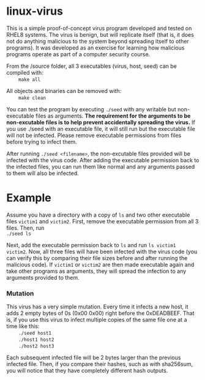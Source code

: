 # linux-virus

This is a simple proof-of-concept virus program developed and tested on RHEL8 systems. The virus is benign, but will replicate itself (that is, it does not do anything malicious to the system beyond spreading itself to other programs). It was developed as an exercise for learning how malicious programs operate as part of a computer security course.

From the /source folder, all 3 executables (virus, host, seed) can be compiled with: </br>
&nbsp;&nbsp;&nbsp;&nbsp;&nbsp;&nbsp;&nbsp;&nbsp;`make all`<br/>

All objects and binaries can be removed with: </br>
&nbsp;&nbsp;&nbsp;&nbsp;&nbsp;&nbsp;&nbsp;&nbsp;`make clean`

You can test the program by executing `./seed` with any writable but non-executable
files as arguments. <b>The requirement for the arguments to be non-excutable files is to help prevent accidentally spreading the virus.</b> If you use ./seed with an executable file, it will still run but the executable file will not be infected. Please remove executable permissions from files before trying
to infect them.

After running `./seed <filename>`, the non-excutable files provided will be infected with the virus code. After adding the executable permission back to the infected files, you can run them like normal and any arguments passed to them will also be infected.

# Example
Assume you have a directory with a copy of `ls` and two other executable files `victim1` and `victim2`. First, remove the executable permission from all 3 files. Then, run <br/>
`./seed ls` </br>

Next, add the executable permission back to `ls` and run `ls victim1 victim2`. Now, all three files will have been infected with the virus code (you can verify this by comparing their file sizes before and after running the malicious code). If `victim1` or `victim2` are then made executable again and take other programs as arguments, they will spread the infection to any arguments provided to them.

### Mutation
This virus has a very simple mutation. Every time it infects a new host, it adds
2 empty bytes of 0s (0x00 0x00) right before the 0xDEADBEEF. That is, if you use
this virus to infect multiple copies of the same file one at a time like this:<br/>
&nbsp;&nbsp;&nbsp;&nbsp;&nbsp;&nbsp;&nbsp;&nbsp;`./seed host1`<br/>
&nbsp;&nbsp;&nbsp;&nbsp;&nbsp;&nbsp;&nbsp;&nbsp;`./host1 host2`<br/>
&nbsp;&nbsp;&nbsp;&nbsp;&nbsp;&nbsp;&nbsp;&nbsp;`./host2 host3`<br/>

Each subsequent infected file will be 2 bytes larger than the previous infected
file. Then, if you compare their hashes, such as with sha256sum, you will notice
that they have completely different hash outputs.
